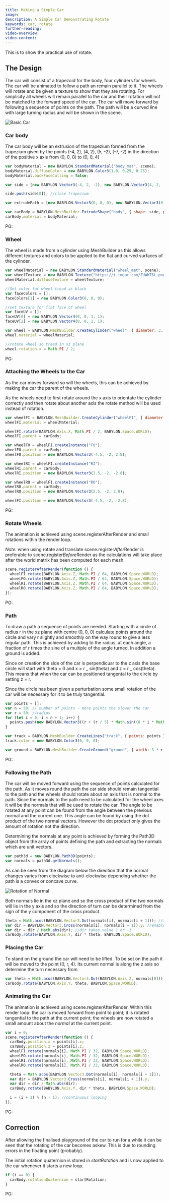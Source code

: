 ```yaml
---
title: Making a Simple Car
image:
description: A Simple Car Demonstrating Rotate
keywords: car, rotate
further-reading:
video-overview:
video-content:
---
```


This is to show the practical use of rotate.

## The Design

The car will consist of a trapezoid for the body, four cylinders for wheels. The car will be animated to follow a path an remain parallel to it.
The wheels will rotate and be given a texture to show that they are rotating. For simplicity all wheels will remain parallel to the car and
their rotation will not be matched to the forward speed of the car. The car will move forward by following a sequence of points on the path.
The path will be a curved line with large turning radius and will be shown in the scene.

![Basic Car](/img/samples/car1.jpg)

### Car body

The car body will be an extrusion of the trapezium formed from the trapezium given by the points (-4, 2), (4, 2), (5, -2), (-7, -2)
in the direction of the positive x axis from (0, 0, 0) to (0, 0, 4)

```javascript
var bodyMaterial = new BABYLON.StandardMaterial("body_mat", scene);
bodyMaterial.diffuseColor = new BABYLON.Color3(1.0, 0.25, 0.25);
bodyMaterial.backFaceCulling = false;

var side = [new BABYLON.Vector3(-4, 2, -2), new BABYLON.Vector3(4, 2, -2), new BABYLON.Vector3(5, -2, -2), new BABYLON.Vector3(-7, -2, -2)];

side.push(side[0]); //close trapezium

var extrudePath = [new BABYLON.Vector3(0, 0, 0), new BABYLON.Vector3(0, 0, 4)];

var carBody = BABYLON.MeshBuilder.ExtrudeShape("body", { shape: side, path: extrudePath, cap: BABYLON.Mesh.CAP_ALL }, scene);
carBody.material = bodyMaterial;
```

PG: <Playground id="#1YD970#8" title="Car Body" description="Constructing the car body."/>

### Wheel

The wheel is made from a cylinder using MeshBuilder as this allows different textures and colors to be applied
to the flat and curved surfaces of the cylinder.

```javascript
var wheelMaterial = new BABYLON.StandardMaterial("wheel_mat", scene);
var wheelTexture = new BABYLON.Texture("https://i.imgur.com/ZUWbT6L.png", scene);
wheelMaterial.diffuseTexture = wheelTexture;

//Set color for wheel tread as black
var faceColors = [];
faceColors[1] = new BABYLON.Color3(0, 0, 0);

//set texture for flat face of wheel
var faceUV = [];
faceUV[0] = new BABYLON.Vector4(0, 0, 1, 1);
faceUV[2] = new BABYLON.Vector4(0, 0, 1, 1);

var wheel = BABYLON.MeshBuilder.CreateCylinder("wheel", { diameter: 3, height: 1, tessellation: 24, faceColors: faceColors, faceUV: faceUV }, scene);
wheel.material = wheelMaterial;

//rotate wheel so tread in xz plane
wheel.rotation.x = Math.PI / 2;
```

PG: <Playground id="#1YD970#541" title="Wheels" description="Constructing the wheels"/>

### Attaching the Wheels to the Car

As the car moves forward so will the wheels, this can be achieved by making the car the parent of the wheels.

As the wheels need to first rotate around the x axis to orientate the cylinder correctly and then rotate about another axis
the rotate method will be used instead of rotation.

```javascript
var wheelFI = BABYLON.MeshBuilder.CreateCylinder("wheelFI", { diameter: 3, height: 1, tessellation: 24, faceColors: faceColors, faceUV: faceUV }, scene);
wheelFI.material = wheelMaterial;

wheelFI.rotate(BABYLON.Axis.X, Math.PI / 2, BABYLON.Space.WORLD);
wheelFI.parent = carBody;

var wheelFO = wheelFI.createInstance("FO");
wheelFO.parent = carBody;
wheelFO.position = new BABYLON.Vector3(-4.5, -2, 2.8);

var wheelRI = wheelFI.createInstance("RI");
wheelRI.parent = carBody;
wheelRI.position = new BABYLON.Vector3(2.5, -2, -2.8);

var wheelRO = wheelFI.createInstance("RO");
wheelRO.parent = carBody;
wheelRO.position = new BABYLON.Vector3(2.5, -2, 2.8);

wheelFI.position = new BABYLON.Vector3(-4.5, -2, -2.8);
```

PG: <Playground id="#1YD970#542" title="Attach Wheels" description=" Attaching the wheels."/>

### Rotate Wheels

The animation is achieved using scene.registerAfterRender and small rotations within the render loop.

_Note:_ when using rotate and translate scene.register*After*Render is preferable to scene.register*Before*Render as
the calculations will take place after the world matrix has been computed for each mesh.

```javascript
scene.registerAfterRender(function () {
  wheelFI.rotate(BABYLON.Axis.Z, Math.PI / 64, BABYLON.Space.WORLD);
  wheelFO.rotate(BABYLON.Axis.Z, Math.PI / 64, BABYLON.Space.WORLD);
  wheelRI.rotate(BABYLON.Axis.Z, Math.PI / 64, BABYLON.Space.WORLD);
  wheelRO.rotate(BABYLON.Axis.Z, Math.PI / 64, BABYLON.Space.WORLD);
});
```

PG: <Playground id="#1YD970#543" title="Rotate Wheels" description="Adding a method to rotate the wheels."/>

### Path

To draw a path a sequence of points are needed. Starting with a circle of radius r in the xz plane with centre (0, 0, 0) calculate points around the
circle and vary r slightly and smoothly on the way round to give a less regular path. This is achieved by adding to the radius, at each angle, a fraction of r
times the sine of a multiple of the angle turned. In addition a ground is added.

Since on creation the side of the car is perpendicuar to the z axis the base circle will start with theta = 0 and x = r _ sin(theta) and z = r _ cos(theta).
This means that when the car can be positioned tangental to the circle by setting z = r.

Since the circle has been given a perturbation some small rotation of the car will be necessary for it to be truly tangential.

```javascript
var points = [];
var n = 50; // number of points - more points the slower the car
var r = 50; //radius
for (let i = 0; i < n + 1; i++) {
  points.push(new BABYLON.Vector3((r + (r / 5) * Math.sin((8 * i * Math.PI) / n)) * Math.cos((2 * i * Math.PI) / n), 0, (r + (r / 10) * Math.sin((6 * i * Math.PI) / n)) * Math.sin((2 * i * Math.PI) / n)));
}

var track = BABYLON.MeshBuilder.CreateLines("track", { points: points }, scene);
track.color = new BABYLON.Color3(0, 0, 0);

var ground = BABYLON.MeshBuilder.CreateGround("ground", { width: 3 * r, height: 3 * r }, scene);
```

PG: <Playground id="#172C5E#2" title="The Path" description="The path that the car will follow."/>

### Following the Path

The car will be moved forward using the sequence of points calculated for the path. As it moves round the path the car side should remain tangential to the path and the wheels should rotate about an axis that is normal to the path.
Since the normals to the path need to be calculated for the wheel axes it will be the normals that will be used to rotate the car.
The angle to be rotated at any point can be found from the angle between the previous normal and the current one. This angle can be found
by using the dot product of the two normal vectors. However the dot product only gives the amount of rotation not the direction.

Determining the normals at any point is achieved by forming the Path3D object from the array of points defining the path and extracting
the normals which are unit vectors.

```javascript
var path3d = new BABYLON.Path3D(points);
var normals = path3d.getNormals();
```

As can be seen from the diagram below the direction that the normal changes varies from clockwise to anti-clockwise depending whether the
path is a convex or concave curve.

![Rotation of Normal](/img/samples/car2.jpg)

Both normals lie in the xz plane and so the cross product of the two normals will lie in the y axis and so the direction of turn can be
determined from the sign of the y component of the cross product.

```javascript
theta = Math.acos(BABYLON.Vector3.Dot(normals[i], normals[i + 1])); //amount of turn
var dir = BABYLON.Vector3.Cross(normals[i], normals[i + 1]).y; //enables direction of turn to be found depending if +ve or -ve
var dir = dir / Math.abs(dir); //dir takes value 1 or -1
carBody.rotate(BABYLON.Axis.Y, dir * theta, BABYLON.Space.WORLD);
```

### Placing the Car

To stand on the ground the car will need to be lifted. To be set on the path it will be moved to the point (0, r, 4). Its current normal is
along the z axis so determine the turn necessary from

```javascript
var theta = Math.acos(BABYLON.Vector3.Dot(BABYLON.Axis.Z, normals[0]));
carBody.rotate(BABYLON.Axis.Y, theta, BABYLON.Space.WORLD);
```

### Animating the Car

The animation is achieved using scene.registerAfterRender. Within this render loop:
the car is moved forward from point to point;
it is rotated tangential to the path at the current point;
the wheels are now rotated a small amount about the _normal_ at the current point.

```javascript
var i = 0;
scene.registerAfterRender(function () {
  carBody.position.x = points[i].x;
  carBody.position.z = points[i].z;
  wheelFI.rotate(normals[i], Math.PI / 32, BABYLON.Space.WORLD);
  wheelFO.rotate(normals[i], Math.PI / 32, BABYLON.Space.WORLD);
  wheelRI.rotate(normals[i], Math.PI / 32, BABYLON.Space.WORLD);
  wheelRO.rotate(normals[i], Math.PI / 32, BABYLON.Space.WORLD);

  theta = Math.acos(BABYLON.Vector3.Dot(normals[i], normals[i + 1]));
  var dir = BABYLON.Vector3.Cross(normals[i], normals[i + 1]).y;
  var dir = dir / Math.abs(dir);
  carBody.rotate(BABYLON.Axis.Y, dir * theta, BABYLON.Space.WORLD);

  i = (i + 1) % (n - 1); //continuous looping
});
```

PG: <Playground id="#1YD970#582" title="Car Travels The Path" description="First prototype of car following a path"/>

## Correction

After allowing the finalised playground of the car to run for a while it can be seen that the rotating of the car becomes askew.
This is due to rounding errors in the floating point (probably).

The initial rotation quaternion is stored in _startRotation_ and is now applied to the car whenever it starts a new loop.

```javascript
if (i == 0) {
  carBody.rotationQuaternion = startRotation;
}
```

PG: <Playground id="#1YD970#583" title="Car Following a Path" description="Removed rotation errors for car path following ."/>
